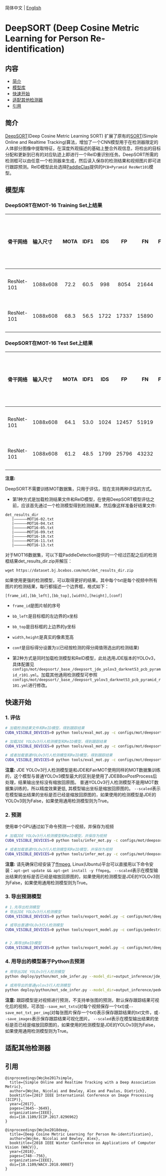简体中文 | [English](README.md)

# DeepSORT (Deep Cosine Metric Learning for Person Re-identification)

## 内容
- [简介](#简介)
- [模型库](#模型库)
- [快速开始](#快速开始)
- [适配其他检测器](适配其他检测器)
- [引用](#引用)

## 简介
[DeepSORT](https://arxiv.org/abs/1812.00442)(Deep Cosine Metric Learning SORT) 扩展了原有的[SORT](https://arxiv.org/abs/1703.07402)(Simple Online and Realtime Tracking)算法，增加了一个CNN模型用于在检测器限定的人体部分图像中提取特征，在深度外观描述的基础上整合外观信息，将检出的目标分配和更新到已有的对应轨迹上即进行一个ReID重识别任务。DeepSORT所需的检测框可以由任意一个检测器来生成，然后读入保存的检测结果和视频图片即可进行跟踪预测。ReID模型此处选择[PaddleClas](https://github.com/PaddlePaddle/PaddleClas)提供的`PCB+Pyramid ResNet101`模型。

## 模型库

### DeepSORT在MOT-16 Training Set上结果

|  骨干网络  |  输入尺寸  |  MOTA  |  IDF1  |  IDS |   FP   |   FN  |  FPS | 检测结果或模型 | ReID模型 |配置文件 |
| :---------| :------- | :----: | :----: | :--: | :----: | :---: | :---: | :-----:| :-----: | :-----: |
| ResNet-101 | 1088x608 |  72.2  |  60.5  | 998  |  8054  | 21644 |  - | [检测结果](https://dataset.bj.bcebos.com/mot/det_results_dir.zip) |[ReID模型](https://paddledet.bj.bcebos.com/models/mot/deepsort_pcb_pyramid_r101.pdparams)|[配置文件](https://github.com/PaddlePaddle/PaddleDetection/tree/develop/configs/mot/deepsort/deepsort_pcb_pyramid_r101.yml) |
| ResNet-101 | 1088x608 |  68.3  |  56.5  | 1722 |  17337 | 15890 |  - | [检测模型](https://paddledet.bj.bcebos.com/models/mot/jde_yolov3_darknet53_30e_1088x608.pdparams) |[ReID模型](https://paddledet.bj.bcebos.com/models/mot/deepsort_pcb_pyramid_r101.pdparams)|[配置文件](https://github.com/PaddlePaddle/PaddleDetection/tree/develop/configs/mot/deepsort/deepsort_pcb_pyramid_r101.yml) |

### DeepSORT在MOT-16 Test Set上结果

|  骨干网络  |  输入尺寸  |  MOTA  |  IDF1  |  IDS |   FP   |   FN  |  FPS | 检测结果或模型 | ReID模型 |配置文件 |
| :---------| :------- | :----: | :----: | :--: | :----: | :---: | :---: | :-----: | :-----: |:-----: |
| ResNet-101 | 1088x608 |  64.1  |  53.0  | 1024  |  12457  | 51919 |  - | [检测结果](https://dataset.bj.bcebos.com/mot/det_results_dir.zip) | [ReID模型](https://paddledet.bj.bcebos.com/models/mot/deepsort_pcb_pyramid_r101.pdparams)|[配置文件](https://github.com/PaddlePaddle/PaddleDetection/tree/develop/configs/mot/deepsort/deepsort_pcb_pyramid_r101.yml) |
| ResNet-101 | 1088x608 |  61.2  |  48.5  | 1799  |  25796  | 43232 |  - | [检测模型](https://paddledet.bj.bcebos.com/models/mot/jde_yolov3_darknet53_30e_1088x608.pdparams)  |[ReID模型](https://paddledet.bj.bcebos.com/models/mot/deepsort_pcb_pyramid_r101.pdparams)|[配置文件](https://github.com/PaddlePaddle/PaddleDetection/tree/develop/configs/mot/deepsort/deepsort_pcb_pyramid_r101.yml) |

**注意:**

DeepSORT不需要训练MOT数据集，只用于评估，现在支持两种评估的方式。

- 第1种方式是加载检测结果文件和ReID模型，在使用DeepSORT模型评估之前，应该首先通过一个检测模型得到检测结果，然后像这样准备好结果文件:
```
det_results_dir
   |——————MOT16-02.txt
   |——————MOT16-04.txt
   |——————MOT16-05.txt
   |——————MOT16-09.txt
   |——————MOT16-10.txt
   |——————MOT16-11.txt
   |——————MOT16-13.txt
```
对于MOT16数据集，可以下载PaddleDetection提供的一个经过匹配之后的检测框结果det_results_dir.zip并解压：
```
wget https://dataset.bj.bcebos.com/mot/det_results_dir.zip
```
如果使用更强的检测模型，可以取得更好的结果。其中每个txt是每个视频中所有图片的检测结果，每行都描述一个边界框，格式如下：
```
[frame_id],[bb_left],[bb_top],[width],[height],[conf]
```
- `frame_id`是图片帧的序号
- `bb_left`是目标框的左边界的x坐标
- `bb_top`是目标框的上边界的y坐标
- `width,height`是真实的像素宽高
- `conf`是目标得分设置为`1`(已经按检测的得分阈值筛选出的检测结果)

- 第2种方式是同时加载检测模型和ReID模型，此处选用JDE版本的YOLOv3，具体配置见`configs/mot/deepsort/_base_/deepsort_jde_yolov3_darknet53_pcb_pyramid_r101.yml`。加载其他通用检测模型可参照`configs/mot/deepsort/_base_/deepsort_yolov3_darknet53_pcb_pyramid_r101.yml`进行修改。

## 快速开始

### 1. 评估

```bash
# 加载检测结果文件和ReID模型，得到跟踪结果
CUDA_VISIBLE_DEVICES=0 python tools/eval_mot.py -c configs/mot/deepsort/deepsort_pcb_pyramid_r101.yml --det_results_dir {your detection results}

# 加载JDE YOLOv3行人检测模型和ReID模型，得到跟踪结果
CUDA_VISIBLE_DEVICES=0 python tools/eval_mot.py -c configs/mot/deepsort/deepsort_jde_yolov3_pcb_pyramid_r101.yml

# 或者加载普通YOLOv3行人检测模型和ReID模型，得到跟踪结果
CUDA_VISIBLE_DEVICES=0 python tools/eval_mot.py -c configs/mot/deepsort/deepsort_yolov3_pcb_pyramid_r101.yml --scaled=True
```
**注意:**
 JDE YOLOv3行人检测模型是和JDE和FairMOT使用同样的MOT数据集训练的，这个模型与普通YOLOv3模型最大的区别是使用了JDEBBoxPostProcess后处理，结果输出坐标没有缩放回原图。
 普通YOLOv3行人检测模型不是用MOT数据集训练的，所以精度效果更低, 其模型输出坐标是缩放回原图的。
 `--scaled`表示在模型输出结果的坐标是否已经是缩放回原图的，如果使用的检测模型是JDE的YOLOv3则为False，如果使用通用检测模型则为True。

### 2. 预测

使用单个GPU通过如下命令预测一个视频，并保存为视频

```bash
# 加载JDE YOLOv3行人检测模型和ReID模型，并保存为视频
CUDA_VISIBLE_DEVICES=0 python tools/infer_mot.py -c configs/mot/deepsort/deepsort_jde_yolov3_pcb_pyramid_r101.yml --video_file={your video name}.mp4  --save_videos

# 或者加载普通YOLOv3行人检测模型和ReID模型，并保存为视频
CUDA_VISIBLE_DEVICES=0 python tools/infer_mot.py -c configs/mot/deepsort/deepsort_yolov3_pcb_pyramid_r101.yml --video_file={your video name}.mp4 --scaled=True --save_videos
```

**注意:**
 请先确保已经安装了[ffmpeg](https://ffmpeg.org/ffmpeg.html), Linux(Ubuntu)平台可以直接用以下命令安装：`apt-get update && apt-get install -y ffmpeg`。
 `--scaled`表示在模型输出结果的坐标是否已经是缩放回原图的，如果使用的检测模型是JDE的YOLOv3则为False，如果使用通用检测模型则为True。


### 3. 导出预测模型

```bash
# 1.先导出检测模型
# 导出JDE YOLOv3行人检测模型
CUDA_VISIBLE_DEVICES=0 python tools/export_model.py -c configs/mot/deepsort/jde_yolov3_darknet53_30e_1088x608.yml -o weights=https://paddledet.bj.bcebos.com/models/mot/jde_yolov3_darknet53_30e_1088x608.pdparams

# 或导出普通YOLOv3行人检测模型
CUDA_VISIBLE_DEVICES=0 python tools/export_model.py -c configs/pedestrian/pedestrian_yolov3_darknet.yml -o weights=https://paddledet.bj.bcebos.com/models/pedestrian_yolov3_darknet.pdparams


# 2.再导出ReID模型
CUDA_VISIBLE_DEVICES=0 python tools/export_model.py -c configs/mot/deepsort/deepsort_pcb_pyramid_r101.yml -o reid_weights=https://paddledet.bj.bcebos.com/models/mot/deepsort_pcb_pyramid_r101.pdparams
```

### 4. 用导出的模型基于Python去预测

```bash
# 用导出JDE YOLOv3行人检测模型
python deploy/python/mot_sde_infer.py --model_dir=output_inference/jde_yolov3_darknet53_30e_1088x608/ --reid_model_dir=output_inference/deepsort_pcb_pyramid_r101/ --video_file={your video name}.mp4 --device=GPU --save_mot_txts

# 或用导出的普通yolov3行人检测模型
python deploy/python/mot_sde_infer.py --model_dir=output_inference/pedestrian_yolov3_darknet/ --reid_model_dir=output_inference/deepsort_pcb_pyramid_r101/ --video_file={your video name}.mp4 --device=GPU --scaled=True --save_mot_txts
```
**注意:**
 跟踪模型是对视频进行预测，不支持单张图的预测，默认保存跟踪结果可视化后的视频，可添加`--save_mot_txts`(对每个视频保存一个txt)或`--save_mot_txt_per_img`(对每张图片保存一个txt)表示保存跟踪结果的txt文件，或`--save_images`表示保存跟踪结果可视化图片。
 `--scaled`表示在模型输出结果的坐标是否已经是缩放回原图的，如果使用的检测模型是JDE的YOLOv3则为False，如果使用通用检测模型则为True。

## 适配其他检测器


## 引用
```
@inproceedings{Wojke2017simple,
  title={Simple Online and Realtime Tracking with a Deep Association Metric},
  author={Wojke, Nicolai and Bewley, Alex and Paulus, Dietrich},
  booktitle={2017 IEEE International Conference on Image Processing (ICIP)},
  year={2017},
  pages={3645--3649},
  organization={IEEE},
  doi={10.1109/ICIP.2017.8296962}
}

@inproceedings{Wojke2018deep,
  title={Deep Cosine Metric Learning for Person Re-identification},
  author={Wojke, Nicolai and Bewley, Alex},
  booktitle={2018 IEEE Winter Conference on Applications of Computer Vision (WACV)},
  year={2018},
  pages={748--756},
  organization={IEEE},
  doi={10.1109/WACV.2018.00087}
}
```
